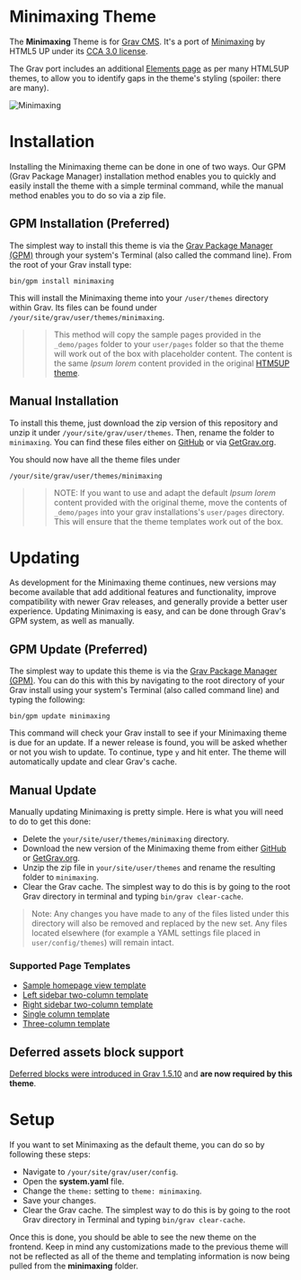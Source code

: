 # Minimaxing Theme

The **Minimaxing** Theme is for [Grav CMS](http://github.com/getgrav/grav). It's a port of [Minimaxing](https://html5up.net/minimaxing) by HTML5 UP under its [CCA 3.0 license](https://html5up.net/license).

The Grav port includes an additional [Elements page](_demo/pages/90.elements/onecolumn.md) as per many HTML5UP themes, to allow you to identify gaps in the theme's styling (spoiler: there are many).

![Minimaxing](screenshot.jpg)

# Installation

Installing the Minimaxing theme can be done in one of two ways. Our GPM (Grav Package Manager) installation method enables you to quickly and easily install the theme with a simple terminal command, while the manual method enables you to do so via a zip file.

## GPM Installation (Preferred)

The simplest way to install this theme is via the [Grav Package Manager (GPM)](http://learn.getgrav.org/advanced/grav-gpm) through your system's Terminal (also called the command line).  From the root of your Grav install type:

    bin/gpm install minimaxing

This will install the Minimaxing theme into your `/user/themes` directory within Grav. Its files can be found under `/your/site/grav/user/themes/minimaxing`.

>> This method will copy the sample pages provided in the `_demo/pages` folder to your `user/pages` folder so that the theme will work out of the box with placeholder content. The content is the same _Ipsum lorem_ content provided in the original [HTM5UP theme](https://html5up.net/minimaxing).

## Manual Installation

To install this theme, just download the zip version of this repository and unzip it under `/your/site/grav/user/themes`. Then, rename the folder to `minimaxing`. You can find these files either on [GitHub](https://github.com/hughbris/grav-theme-minimaxing) or via [GetGrav.org](http://getgrav.org/downloads/themes).

You should now have all the theme files under

    /your/site/grav/user/themes/minimaxing

>> NOTE: If you want to use and adapt the default _Ipsum lorem_ content provided with the original theme, move the contents of `_demo/pages` into your grav installations's `user/pages` directory. This will ensure that the theme templates work out of the box.

# Updating

As development for the Minimaxing theme continues, new versions may become available that add additional features and functionality, improve compatibility with newer Grav releases, and generally provide a better user experience. Updating Minimaxing is easy, and can be done through Grav's GPM system, as well as manually.

## GPM Update (Preferred)

The simplest way to update this theme is via the [Grav Package Manager (GPM)](http://learn.getgrav.org/advanced/grav-gpm). You can do this with this by navigating to the root directory of your Grav install using your system's Terminal (also called command line) and typing the following:

    bin/gpm update minimaxing

This command will check your Grav install to see if your Minimaxing theme is due for an update. If a newer release is found, you will be asked whether or not you wish to update. To continue, type `y` and hit enter. The theme will automatically update and clear Grav's cache.

## Manual Update

Manually updating Minimaxing is pretty simple. Here is what you will need to do to get this done:

* Delete the `your/site/user/themes/minimaxing` directory.
* Download the new version of the Minimaxing theme from either [GitHub](https://github.com/hughbris/grav-plugin-minimaxing) or [GetGrav.org](http://getgrav.org/downloads/themes#extras).
* Unzip the zip file in `your/site/user/themes` and rename the resulting folder to `minimaxing`.
* Clear the Grav cache. The simplest way to do this is by going to the root Grav directory in terminal and typing `bin/grav clear-cache`.

> Note: Any changes you have made to any of the files listed under this directory will also be removed and replaced by the new set. Any files located elsewhere (for example a YAML settings file placed in `user/config/themes`) will remain intact.

### Supported Page Templates

* [Sample homepage view template](templates/home.html.twig)
* [Left sidebar two-column template](templates/twocolumn1.html.twig)
* [Right sidebar two-column template](templates/twocolumn2.html.twig)
* [Single column template](templates/onecolumn.html.twig)
* [Three-column template](templates/threecolumn.html.twig)

## Deferred assets block support

[Deferred blocks were introduced in Grav 1.5.10](https://getgrav.org/blog/important-theme-updates) and **are now required by this theme**.

<!--
### Menu Features

##### Dropdown Menu

You can enable **dropdown menu** support by enabling it in the `minimaxing.yaml` configuration file. As per usual, copy this file to your `user/config/themes/` folder (create if required) and edit there.

```
dropdown:
  enabled: true
```

This will ensure that sub-pages show up as sub-menus in the navigation.

##### Menu Text & Icons

Each page shows up in the menu using the title by default, however you can set what displays in the menu directly by setting an explicit `menu:` option in the page header:

```
menu: My Menu
```

You can also provide an icon to show up in front of the menu item by providing an `icon:` option.  You need to use name of the FontAwesome icon without the `fa-` prefix.  Check out the full [list of current FontAwesome 4.2 icons](http://fortawesome.github.io/Font-Awesome/icons/):

```
icon: bar-chart-o
```

#### Custom Menu Items

By default, Grav generates the menu from the page structure.  However, there are times when you may want to add custom menu items to the end of the menu.  This is now supported in Minimaxing by creating a menu list in your `site.yaml` file.  An example of this is as follows:

```
menu:
    - text: Source
      url: https://github.com/getgrav/grav
    - icon: twitter
      url: http://twitter.com/getgrav
```

The `url:` option is required, but you can provide **either** or **both** `text:` and/or `icon:`
-->

# Setup

If you want to set Minimaxing as the default theme, you can do so by following these steps:

* Navigate to `/your/site/grav/user/config`.
* Open the **system.yaml** file.
* Change the `theme:` setting to `theme: minimaxing`.
* Save your changes.
* Clear the Grav cache. The simplest way to do this is by going to the root Grav directory in Terminal and typing `bin/grav clear-cache`.

Once this is done, you should be able to see the new theme on the frontend. Keep in mind any customizations made to the previous theme will not be reflected as all of the theme and templating information is now being pulled from the **minimaxing** folder.
